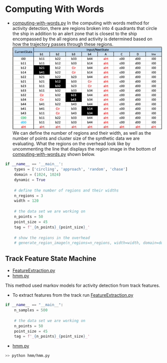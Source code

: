 
# Computing With Words

* [computing-with-words.py](computing-with-words.py)
In the computing with words method for activity detection, there are regions broken into 4 quadrants
that circle the ship in addition to an alert zone that is closest to the ship encompassed by the all regions
and activity is determined based on how the trajectory passes through these regions.
  ![](StateMachine.png)
We can define the number of regions and their width, as well as the number of points and cluster size
of the synthetic data we are evaluating. What the regions on the overhead look like by uncommenting the line that displays
the region image in the bottom of [computing-with-words.py](computing-with-words.py) shown below.
```python
if __name__ == '__main__':
    types = ['circling', 'approach', 'random', 'chase']
    domain = (1024, 1024)
    dynamic = True
    
    # define the number of regions and their widths
    n_regions = 3
    width = 120

    # the data set we are working on
    n_points = 50
    point_size = 45
    tag = f'_{n_points}_{point_size}_'

    # show the regions in the overhead
    # generate_region_image(n_regions=n_regions, width=width, domain=domain, dynamic=dynamic)
```


## Track Feature State Machine

* [FeatureExtraction.py](FeatureExtraction.py)
* [hmm.py](hmm.py)

This method used markov models for activity detection from track features. 
* To extract features from the track run [FeatureExtraction.py](./FeatureExtraction.py)
```python
if __name__ == "__main__":
    n_samples = 500

    # the data set we are working on
    n_points = 50
    point_size = 45
    tag = f'_{n_points}_{point_size}_'
```

* [hmm.py](./hmm.py)
```bash
>> python hmm/hmm.py
```
